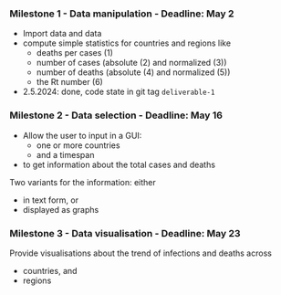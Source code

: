 ### Milestone 1 - Data manipulation - Deadline: May 2

* Import data and data 
* compute simple statistics for countries and regions like
  * deaths per cases (1)
  * number of cases (absolute (2) and normalized (3)) 
  * number of deaths (absolute (4) and normalized (5)) 
  * the Rt number (6)
* 2.5.2024: done, code state in git tag `deliverable-1`

### Milestone 2 - Data selection - Deadline: May 16

* Allow the user to input in a GUI:
  * one or more countries
  * and a timespan
* to get information about the total cases and deaths

Two variants for the information: either
* in text form, or
* displayed as graphs

### Milestone 3 - Data visualisation - Deadline: May 23

Provide visualisations about the trend of infections and deaths across 
* countries, and
* regions